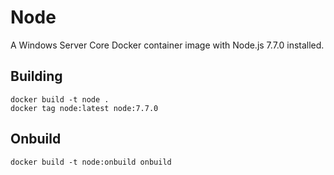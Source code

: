 # Node

A Windows Server Core Docker container image with Node.js 7.7.0 installed.

## Building

```
docker build -t node .
docker tag node:latest node:7.7.0
```

## Onbuild

```
docker build -t node:onbuild onbuild
```
